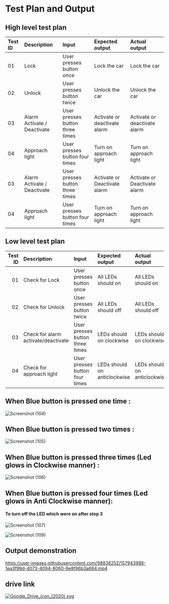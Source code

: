 # Test Plan and Output
## High level test plan
| Test ID | Description | Input  |      Expected output | Actual output |
|:--------|:-----------|:-----------------|:----------------|:---------------|
| 01       | Lock        |  User presses button once | Lock the car | Lock the car |
| 02       | Unlock      | User presses button twice  | Unlock the car | Unlock the car |
| 03       | Alarm Activate / Deactivate |  User presses button three times | Activate or deactivate alarm | Activate or deactivate alarm |
| 04       | Approach light  |  User presses button four times | Turn on approach light | Turn on approach light |
| 03       | Alarm Activate / Deactivate |  User presses button three times | Activate or Deactivate alarm | Activate or Deactivate alarm |
| 04       | Approach light  |  User presses button four times | Turn on approach light | Turn on approach light |

## Low level test plan

| Test ID  | Description | Input |  Expected output | Actual output | Passed |
|------------:|:-----------------|:----------------|:-----------------|:------------------|:---------|
| 01 | Check for Lock | User presses button once | All LEDs should on | All LEDs should on | Passed :white_check_mark:|
| 02 | Check for Unlock | User presses button twice | All LEDs should off | All LEDs should off | Passed :white_check_mark:|
| 03 | Check for alarm activate/deactivate | User presses button three times | LEDs should on clockwise | LEDs should on clockwise | Passed :white_check_mark: |
| 04 | Check for approach light | User presses button four times | LEDs should on anticlockwise |  LEDs should on anticlockwise | Passed :white_check_mark:|


## When Blue button is pressed one time :
![Screenshot (104)](https://user-images.githubusercontent.com/98873866/158002319-9ffd98cf-553f-4c4a-a47f-68e09a3812bb.png)


## When Blue button is pressed two times :
![Screenshot (105)](https://user-images.githubusercontent.com/98873866/158002336-754635e6-86d8-4041-bd81-a530d0532e44.png)


## When Blue button is pressed three times (Led glows in Clockwise manner) :
![Screenshot (106)](https://user-images.githubusercontent.com/98873866/158002561-6e46b046-9460-4c3b-bb78-43fc00dd40c5.png)




## When Blue button is pressed four times (Led glows in Anti Clockwise manner):
#### To turn off the LED which were on after step 3
![Screenshot (107)](https://user-images.githubusercontent.com/98873866/158002580-acbb3cc7-1d27-4e82-8734-1dfd065fc801.png)

![Screenshot (109)](https://user-images.githubusercontent.com/98873866/158002359-46778be9-9855-45d7-8cd3-0d2b1d64bc4c.png)

## Output demonstration


https://user-images.githubusercontent.com/98838252/157943988-1ea3f99d-4073-4094-8060-6e8f96b3a684.mp4

## drive link
[![Google_Drive_icon_(2020) svg](https://user-images.githubusercontent.com/98838252/157194171-b1494b2a-c67e-4d8f-b05a-4a51811bf6f7.png)
](https://drive.google.com/file/d/19RhhhmSl5BxEX5N_qmZkU-wb46oYKOlb/view?usp=sharing)

